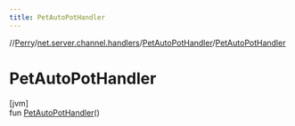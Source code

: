 ```yaml
---
title: PetAutoPotHandler
---
```

//[Perry](../../../index.html)/[net.server.channel.handlers](../index.html)/[PetAutoPotHandler](index.html)/[PetAutoPotHandler](-pet-auto-pot-handler.html)



# PetAutoPotHandler



[jvm]\
fun [PetAutoPotHandler](-pet-auto-pot-handler.html)()




